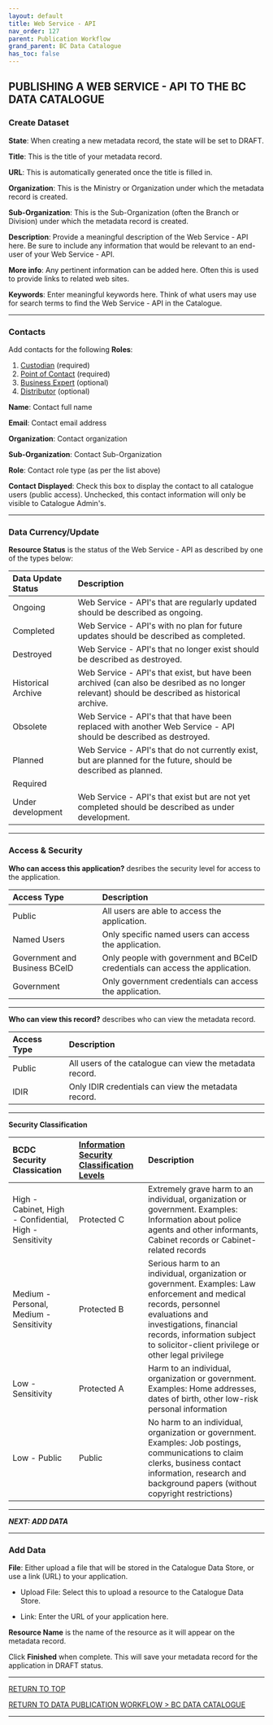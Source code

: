 ```yaml
---
layout: default
title: Web Service - API
nav_order: 127
parent: Publication Workflow
grand_parent: BC Data Catalogue
has_toc: false
---
```


## PUBLISHING A WEB SERVICE - API TO THE BC DATA CATALOGUE

### Create Dataset

**State**: When creating a new metadata record, the state will be set to DRAFT. 

**Title**: This is the title of your metadata record.

**URL**: This is automatically generated once the title is filled in.

**Organization**: This is the Ministry or Organization under which the metadata record is created.

**Sub-Organization**: This is the Sub-Organization (often the Branch or Division) under which the metadata record is created.

**Description**: Provide a meaningful description of the Web Service - API here. Be sure to include any information that would be relevant to an end-user of your Web Service - API.

**More info**: Any pertinent information can be added here. Often this is used to provide links to related web sites.

**Keywords**: Enter meaningful keywords here. Think of what users may use for search terms to find the Web Service - API in the Catalogue.

---------------

### **Contacts**

Add contacts for the following **Roles**:
1. [Custodian](./glossary.md/#data_custodian) (required) 
1. [Point of Contact](./glossary.md/#point_of_contact) (required) 
1. [Business Expert](./glossary.md/#business_expert) (optional)
1. [Distributor](./glossary.md/#distributor) (optional) 

**Name**: Contact full name

**Email**: Contact email address

**Organization**: Contact organization

**Sub-Organization**: Contact Sub-Organization

**Role**: Contact role type (as per the list above)

**Contact Displayed**: Check this box to display the contact to all catalogue users (public access). Unchecked, this contact information will only be visible to Catalogue Admin's.

---------------

### **Data Currency/Update**

**Resource Status** is the status of the Web Service - API as described by one of the types below: 
 
|Data Update Status| Description
|:---|:---|
|Ongoing|Web Service - API's that are regularly updated should be described as ongoing.|
|Completed|Web Service - API's with no plan for future updates should be described as completed.
|Destroyed|Web Service - API's that no longer exist should be described as destroyed.|
|Historical Archive|Web Service - API's that exist, but have been archived (can also be desribed as no longer relevant) should be described as historical archive.
|Obsolete|Web Service - API's that that have been replaced with another Web Service - API should be described as destroyed.
|Planned|Web Service - API's that do not currently exist, but are planned for the future, should be described as planned.
|Required| 
|Under development|Web Service - API's that exist but are not yet completed should be described as under development.

---------------

### **Access & Security**

**Who can access this application?** desribes the security level for access to the application.

|Access Type| Description
|:---|:---|
|Public| All users are able to access the application.
|Named Users| Only specific named users can access the application.
|Government and Business BCeID| Only people with government and BCeID credentials can access the application.
|Government| Only government credentials can access the application.

------------------------------

**Who can view this record?** describes who can view the metadata record.

|Access Type| Description
|:---|:---|
|Public | All users of the catalogue can view the metadata record.
|IDIR | Only IDIR credentials can view the metadata record.

------------------------------

**Security Classification**

|BCDC Security Classication| [Information Security Classification Levels](https://www2.gov.bc.ca/assets/gov/government/services-for-government-and-broader-public-sector/information-technology-services/standards-files/information_security_classification_standard_july_17_2018.pdf)| Description
|:---|:---|:---|
|High - Cabinet, High - Confidential, High - Sensitivity|Protected C | Extremely grave harm to an individual, organization or government. Examples: Information about police agents and other informants, Cabinet records or Cabinet-related records
|Medium - Personal, Medium - Sensitivity|Protected B | Serious harm to an individual, organization or government. Examples: Law enforcement and medical records, personnel evaluations and investigations, financial records, information subject to solicitor-client privilege or other legal privilege
|Low - Sensitivity|Protected A | Harm to an individual, organization or government. Examples: Home addresses, dates of birth, other low-risk personal information
|Low - Public|Public|No harm to an individual, organization or government. Examples: Job postings, communications to claim clerks, business contact information, research and background papers (without copyright restrictions)

------------------------------

***NEXT: ADD DATA***

------------------------------

### Add Data

**File**: Either upload a file that will be stored in the Catalogue Data Store, or use a link (URL) to your application.
+ Upload File: Select this to upload a resource to the Catalogue Data Store.

+ Link: Enter the URL of your application here.

**Resource Name** is the name of the resource as it will appear on the metadata record. 

Click **Finished** when complete.  This will save your metadata record for the application in DRAFT status.

------------------------------

[RETURN TO TOP][1]

[RETURN TO DATA PUBLICATION WORKFLOW > BC DATA CATALOGUE][2]

-------------------------------------------------------

[1]: #publishing-a-web-service---api-to-the-bc-data-catalogue
[2]: ./dps_bcdc_w.md

